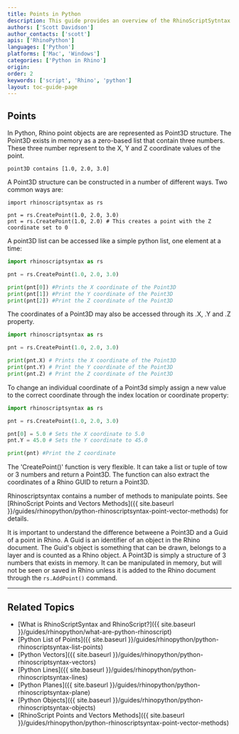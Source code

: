 ```yaml
---
title: Points in Python
description: This guide provides an overview of the RhinoScriptSytntax point geometry in Python.
authors: ['Scott Davidson']
author_contacts: ['scott']
apis: ['RhinoPython']
languages: ['Python']
platforms: ['Mac', 'Windows']
categories: ['Python in Rhino']
origin:
order: 2
keywords: ['script', 'Rhino', 'python']
layout: toc-guide-page
---
```

 
## Points

In Python, Rhino point objects are are represented as Point3D structure. The Point3D exists in memory as a zero-based list that contain three numbers.  These three number represent to the X, Y and Z coordinate values of the point.

```
point3D contains [1.0, 2.0, 3.0]
```

A Point3D structure can be constructed in a number of different ways.  Two common ways are:

```
import rhinoscriptsyntax as rs

pnt = rs.CreatePoint(1.0, 2.0, 3.0)
pnt = rs.CreatePoint(1.0, 2.0) # This creates a point with the Z coordinate set to 0
```

A point3D list can be accessed like a simple python list, one element at a time:

```python
import rhinoscriptsyntax as rs

pnt = rs.CreatePoint(1.0, 2.0, 3.0)

print(pnt[0]) #Prints the X coordinate of the Point3D
print(pnt[1]) #Print the Y coordinate of the Point3D
print(pnt[2]) #Print the Z coordinate of the Point3D
```

The coordinates of a Point3D may also be accessed through its .X, .Y and .Z property.

```python
import rhinoscriptsyntax as rs

pnt = rs.CreatePoint(1.0, 2.0, 3.0)

print(pnt.X) # Prints the X coordinate of the Point3D
print(pnt.Y) # Print the Y coordinate of the Point3D
print(pnt.Z) # Print the Z coordinate of the Point3D
```

To change an individual coordinate of a Point3d simply assign a new value to the correct coordinate through the index location or coordinate property:

```python
import rhinoscriptsyntax as rs

pnt = rs.CreatePoint(1.0, 2.0, 3.0)

pnt[0] = 5.0 # Sets the X coordinate to 5.0
pnt.Y = 45.0 # Sets the Y coordinate to 45.0

print(pnt) #Print the Z coordinate
```

The 'CreatePoint()' function is very flexible.  It can take a list or tuple of tow or 3 numbers and return a Point3D.  The function can also extract the coordinates of a Rhino GUID to return a Point3D.

Rhinoscriptsyntax contains a number of methods to manipulate points.  See [RhinoScript Points and Vectors Methods]({{ site.baseurl }}/guides/rhinopython/python-rhinoscriptsyntax-point-vector-methods) for details.

It is important to understand the difference betweene a Point3D and a Guid of a point in Rhino.  A Guid is an identifier of an object in the Rhino document. The Guid's object is something that can be drawn, belongs to a layer and is counted as a Rhino object.  A Point3D is simply a structure of 3 numbers that exists in memory.  It can be manipulated in memory, but will not be seen or saved in Rhino unless it is added to the Rhino document through the `rs.AddPoint()` command.

---

## Related Topics

- [What is RhinoScriptSyntax and RhinoScript?]({{ site.baseurl }}/guides/rhinopython/what-are-python-rhinoscript)
- [Python List of Points]({{ site.baseurl }}/guides/rhinopython/python-rhinoscriptsyntax-list-points)
- [Python Vectors]({{ site.baseurl }}/guides/rhinopython/python-rhinoscriptsyntax-vectors)
- [Python Lines]({{ site.baseurl }}/guides/rhinopython/python-rhinoscriptsyntax-lines)
- [Python Planes]({{ site.baseurl }}/guides/rhinopython/python-rhinoscriptsyntax-plane)
- [Python Objects]({{ site.baseurl }}/guides/rhinopython/python-rhinoscriptsyntax-objects)
- [RhinoScript Points and Vectors Methods]({{ site.baseurl }}/guides/rhinopython/python-rhinoscriptsyntax-point-vector-methods)
